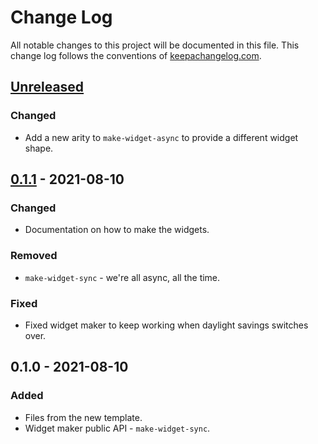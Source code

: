 # Change Log
All notable changes to this project will be documented in this file. This change log follows the conventions of [keepachangelog.com](http://keepachangelog.com/).

## [Unreleased]
### Changed
- Add a new arity to `make-widget-async` to provide a different widget shape.

## [0.1.1] - 2021-08-10
### Changed
- Documentation on how to make the widgets.

### Removed
- `make-widget-sync` - we're all async, all the time.

### Fixed
- Fixed widget maker to keep working when daylight savings switches over.

## 0.1.0 - 2021-08-10
### Added
- Files from the new template.
- Widget maker public API - `make-widget-sync`.

[Unreleased]: https://sourcehost.site/your-name/peg_game/compare/0.1.1...HEAD
[0.1.1]: https://sourcehost.site/your-name/peg_game/compare/0.1.0...0.1.1
